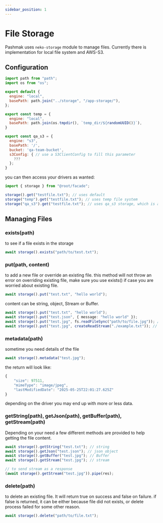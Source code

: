 ```yaml
---
sidebar_position: 1
---
```


# File Storage

Pashmak uses `neko-storage` module to manage files. Currently there is implementation for local file system and AWS-S3.

## Configuration

```javascript
import path from "path";
import os from "os";

export default {
  engine: "local",
  basePath: path.join("../storage", "/app-storage/"),
};

export const temp = {
  engine: "local",
  basePath: path.join(os.tmpdir(), `temp_dir/${randomUUID()}`),
}

export const qa_s3 = {
  engine: "s3",
  basePath: '/',
  bucket: 'qa-team-bucket',
  s3Config: { // use a S3ClientConfig to fill this parameter
    ???
  };
}
```

you can then access your drivers as wanted:

```javascript
import { storage } from "@root/facade";

storage().get("testfile.txt"); // uses default
storage("temp").get("testfile.txt"); // uses temp file system
storage("qa_s3").get("testfile.txt"); // uses qa_s3 storage, which is a AWS-S3
```

## Managing Files

### exists(path)

to see if a file exists in the storage

```ts
await storage().exists("path/to/test.txt");
```

### put(path, content)

to add a new file or override an existing file.
this method will not throw an error on overriding existing file, make sure you use exists() if case you are worried about existing file.

```ts
await storage().put("test.txt", "hello world");
```

content can be string, object, Stream or Buffer.

```ts
await storage().put("test.txt", "hello world");
await storage().put("test.json", { message: "hello world" });
await storage().put("test.jpg", fs.readFileSync("path/to/file.jpg")); // Buffer
await storage().put("test.jpg", createReadStream("./example.txt")); // ReadStream
```

### metadata(path)

sometime you need details of the file

```ts
await storage().metadata("test.jpg");
```

the return will look like:

```ts
{
    "size": 97511,
    "mimeType": "image/jpeg",
    "lastModifiedDate": "2025-05-25T22:01:27.625Z"
}
```

depending on the driver you may end up with more or less data.

### getString(path), getJson(path), getBuffer(path), getStream(path)

Depending on your need a few different methods are provided to help getting the file content.

```ts
await storage().getString("test.txt"); // string
await storage().getJson("test.json"); // json object
await storage().getBuffer("test.jpg"); // Buffer
await storage().getStream("test.jpg"); // stream

// to send stream as a response
(await storage().getStream("test.jpg")).pipe(res);
```

### delete(path)

to delete an existing file. It will return true on success and false on failure.
if false is returned, it can be either because file did not exists, or delete process failed for some other reason.

```ts
await storage().delete("path/to/file.txt");
```
